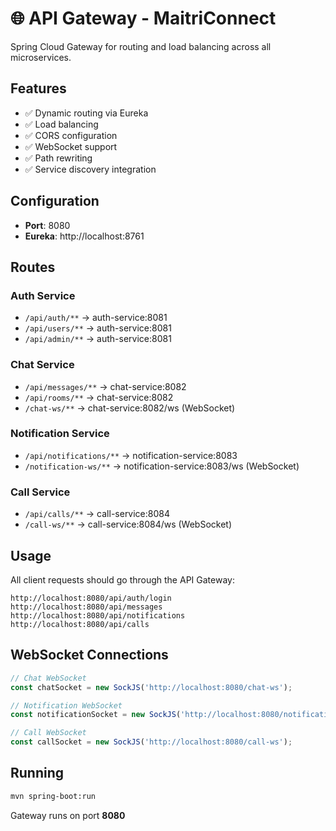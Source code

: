 # 🌐 API Gateway - MaitriConnect

Spring Cloud Gateway for routing and load balancing across all microservices.

## Features

- ✅ Dynamic routing via Eureka
- ✅ Load balancing
- ✅ CORS configuration
- ✅ WebSocket support
- ✅ Path rewriting
- ✅ Service discovery integration

## Configuration

- **Port**: 8080
- **Eureka**: http://localhost:8761

## Routes

### Auth Service
- `/api/auth/**` → auth-service:8081
- `/api/users/**` → auth-service:8081
- `/api/admin/**` → auth-service:8081

### Chat Service
- `/api/messages/**` → chat-service:8082
- `/api/rooms/**` → chat-service:8082
- `/chat-ws/**` → chat-service:8082/ws (WebSocket)

### Notification Service
- `/api/notifications/**` → notification-service:8083
- `/notification-ws/**` → notification-service:8083/ws (WebSocket)

### Call Service
- `/api/calls/**` → call-service:8084
- `/call-ws/**` → call-service:8084/ws (WebSocket)

## Usage

All client requests should go through the API Gateway:

```
http://localhost:8080/api/auth/login
http://localhost:8080/api/messages
http://localhost:8080/api/notifications
http://localhost:8080/api/calls
```

## WebSocket Connections

```javascript
// Chat WebSocket
const chatSocket = new SockJS('http://localhost:8080/chat-ws');

// Notification WebSocket
const notificationSocket = new SockJS('http://localhost:8080/notification-ws');

// Call WebSocket
const callSocket = new SockJS('http://localhost:8080/call-ws');
```

## Running

```bash
mvn spring-boot:run
```

Gateway runs on port **8080**
